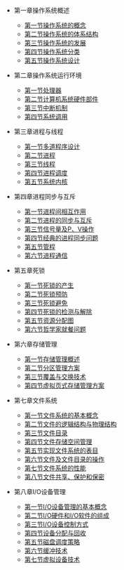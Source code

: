 * 第一章操作系统概述
  * [第一节操作系统的概念](pages/Index.md)
  * [第二节操作系统的体系结构](pages/Index.md)
  * [第三节操作系统的发展](pages/Index.md)
  * [第四节操作系统分类](pages/Index.md)
  * [第五节操作系统设计](pages/Index.md)

	
	
* 第二章操作系统运行环境
  * [第一节处理器](pages/Index.md)
  * [第二节计算机系统硬件部件](pages/Index.md)
  * [第三节中断机制](pages/Index.md)
  * [第四节系统调用](pages/Index.md)


	

* 第三章进程与线程
  * [第一节多道程序设计](pages/Index.md)
  * [第二节进程](pages/Index.md)
  * [第三节线程](pages/Index.md)
  * [第四节进程调度](pages/Index.md)
  * [第五节系统内核](pages/Index.md)



* 第四章进程同步与互斥
  * [第一节进程间相互作用](pages/Index.md)
  * [第二节进程的同步与互斥](pages/Index.md)
  * [第三节信号量及P、V操作](pages/Index.md)
  * [第四节经典的进程同步问题](pages/Index.md)
  * [第五节管程](pages/Index.md)
  * [第六节进程通信](pages/Index.md)


* 第五章死锁
  * [第一节死锁的产生](pages/Index.md)
  * [第二节死锁预防](pages/Index.md)
  * [第三节死锁避免](pages/Index.md)
  * [第四节死锁的检测与解除](pages/Index.md)
  * [第五节资源分配图](pages/Index.md)
  * [第六节哲学家就餐问题](pages/Index.md)



* 第六章存储管理
  * [第一节存储管理概述](pages/Index.md)
  * [第二节分区管理方案](pages/Index.md)
  * [第三节覆盖与交换技术](pages/Index.md)
  * [第四节虚拟页式存储管理方案](pages/Index.md)




* 第七章文件系统
  * [第一节文件系统的基本概念](pages/Index.md)
  * [第二节文件的逻辑结构与物理结构](pages/Index.md)
  * [第三节文件目录](pages/Index.md)
  * [第四节文件存储空间管理](pages/Index.md)
  * [第五节实现文件系统的表目](pages/Index.md)
  * [第六节文件及文件目录的操作](pages/Index.md)
  * [第七节文件系统的性能](pages/Index.md)
  * [第八节文件共享、保护和保密](pages/Index.md)	


	

* 第八章I/O设备管理
  * [第一节I/O设备管理的基本概念](pages/Index.md)
  * [第二节I/O硬件和I/O软件的组成](pages/Index.md)
  * [第三节I/O设备控制方式](pages/Index.md)
  * [第四节设备分配与回收](pages/Index.md)
  * [第五节磁盘调度策略](pages/Index.md)
  * [第六节缓冲技术](pages/Index.md)
  * [第七节虚拟设备技术](pages/Index.md)



	
	
	
	
	
	
	







	